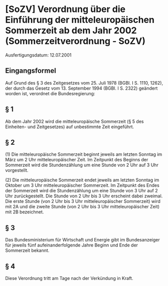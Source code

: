# [SoZV] Verordnung über die Einführung der mitteleuropäischen Sommerzeit ab dem Jahr 2002  (Sommerzeitverordnung - SoZV)

Ausfertigungsdatum: 12.07.2001

 

## Eingangsformel

Auf Grund des § 3 des Zeitgesetzes vom 25. Juli 1978 (BGBl. I S. 1110, 1262), der durch das Gesetz vom 13. September 1994 (BGBl. I S. 2322) geändert worden ist, verordnet die Bundesregierung:


## § 1

Ab dem Jahr 2002 wird die mitteleuropäische Sommerzeit (§ 5 des Einheiten- und Zeitgesetzes) auf unbestimmte Zeit eingeführt.


## § 2

(1) Die mitteleuropäische Sommerzeit beginnt jeweils am letzten Sonntag im März um 2 Uhr mitteleuropäischer Zeit. Im Zeitpunkt des Beginns der Sommerzeit wird die Stundenzählung um eine Stunde von 2 Uhr auf 3 Uhr vorgestellt.

(2) Die mitteleuropäische Sommerzeit endet jeweils am letzten Sonntag im Oktober um 3 Uhr mitteleuropäischer Sommerzeit. Im Zeitpunkt des Endes der Sommerzeit wird die Stundenzählung um eine Stunde von 3 Uhr auf 2 Uhr zurückgestellt. Die Stunde von 2 Uhr bis 3 Uhr erscheint dabei zweimal. Die erste Stunde (von 2 Uhr bis 3 Uhr mitteleuropäischer Sommerzeit) wird mit 2A und die zweite Stunde (von 2 Uhr bis 3 Uhr mitteleuropäischer Zeit) mit 2B bezeichnet.


## § 3

Das Bundesministerium für Wirtschaft und Energie gibt im Bundesanzeiger für jeweils fünf aufeinanderfolgende Jahre Beginn und Ende der Sommerzeit bekannt.


## § 4

Diese Verordnung tritt am Tage nach der Verkündung in Kraft.
